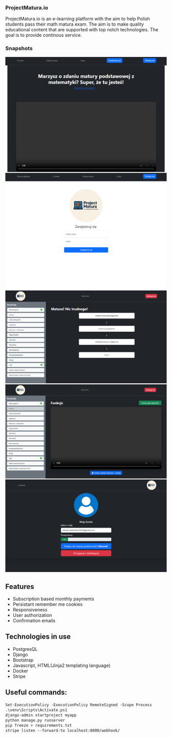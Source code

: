 ### ProjectMatura.io
ProjectMatura.io is an e-learning platform with the aim to help Polish students pass their math matura exam.
The aim is to make quality educational content that are supported with top notch technologies. The goal is to
provide continous service. 

### Snapshots
<img src="myapp/myapp/static/readme/landing.png" alt="landing page" style="width:600px;">
<img src="myapp/myapp/static/readme/sign.png" alt="signing page" style="width:600px;">
<img src="myapp/myapp/static/readme/intro.png" alt="intro page" style="width:600px;">
<img src="myapp/myapp/static/readme/sample.png" alt="sample course page" style="width:600px;">
<img src="myapp/myapp/static/readme/account.png" alt="account tab" style="width:600px;">

## Features
- Subscription based monthly payments
- Persistant remember me cookies
- Responsiveness
- User authorization
- Confirmation emails

## Technologies in use
- PostgresQL
- Django
- Bootstrap
- Javascript, HTML(Jinja2 templating language)
- Docker
- Stripe

## Useful commands:
```console
Set-ExecutionPolicy -ExecutionPolicy RemoteSigned -Scope Process
.\venv\Scripts\Activate.ps1
django-admin startproject myapp
python manage.py runserver
pip freeze > requirements.txt
stripe listen --forward-to localhost:8000/webhook/
```
